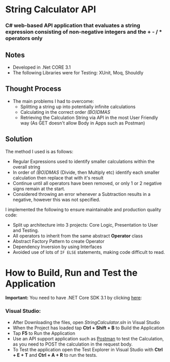# String Calculator API
###  C# web-based API application that evaluates a string expression consisting of non-negative integers and the + - / * operators only

## Notes
 * Developed in .Net CORE 3.1
 * The following Libraries were for Testing: XUnit, Moq, Shouldly
 
## Thought Process
 * The main problems I had to overcome:
   * Splitting a string up into potentially infinite calculations
   * Calculating in the correct order *(BO)DMAS*
   * Retrieving the Calculation String via API in the most User Friendly way (As GET doesn't allow Body in Apps such as Postman)

## Solution
The method I used is as follows:
 * Regular Expressions used to identify smaller calculations within the overall string
 * In order of *(BO)DMAS* (Divide, then Multiply etc) identify each smaller calculation then replace that with it's result
 * Continue until all operators have been removed, or only 1 or 2 negative signs remain at the start.
 * Considered throwing an error whenever a Subtraction results in a negative, however this was not specified.

I implemented the following to ensure maintainable and production quality code:
 * Split up architecture into 3 projects: Core Logic, Presentation to User and Testing.
 * All operators to inherit from the same abstract **Operator** class
 * Abstract Factory Pattern to create Operator
 * Dependency Inversion by using Interfaces
 * Avoided use of lots of `IF ELSE` statements, making code difficult to read.

# How to Build, Run and Test the Application

**Important:** You need to have .NET Core SDK 3.1 by clicking [here](https://dotnet.microsoft.com/download/dotnet-core, ".Net Core SDKs"):

### Visual Studio:

 * After Downloading the files, open *StringCalculator.sln* in Visual Studio
 * When the Project has loaded tap **Ctrl + Shift + B** to Build the Application
 * Tap **F5** to Run the Application
 * Use an API support application such as [Postman](https://www.getpostman.com) to test the Calculation, as you need to POST the calculation in the request body.
 * To Test the application open the Test Explorer in Visual Studio with **Ctrl + E + T** and **Ctrl + A + R** to run the tests.
